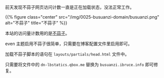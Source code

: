 
前天发现不蒜子网页访问计数一直是正在加载状态，没法正常工作。  

<!--more-->

{{% figure class="center" src="/img/0025-busuanzi-domain/busuanzi.png" alt="不蒜子" title="不蒜子" %}}  

本站的访问量计数用的是<a href="https://busuanzi.ibruce.info//" rel="noopener" target="_blank">不蒜子</a>。  

even 主题启用不蒜子很简单，只需要在博客配置文件里启用即可。  

加载不蒜子脚本的语句在 `layouts/partials/head.html` 文件中。  

只需要将文件中的 `dn-lbstatics.qbox.me` 替换为 `busuanzi.ibruce.info` 即可修复。  




